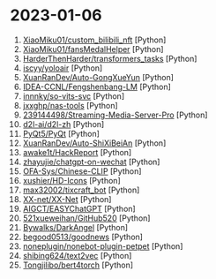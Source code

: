 # 2023-01-06

1. [XiaoMiku01/custom_bilibili_nft](https://github.com/XiaoMiku01/custom_bilibili_nft "自定义 B站 NFT 空间背景和头像") [Python]
2. [XiaoMiku01/fansMedalHelper](https://github.com/XiaoMiku01/fansMedalHelper "新版B站粉丝牌助手 全自动升级粉丝牌") [Python]
3. [HarderThenHarder/transformers_tasks](https://github.com/HarderThenHarder/transformers_tasks "NLP Algorithms with transformers lib. Supporting Text-Classification, Information-Extraction, Text-Matching, RLHF etc.") [Python]
4. [iscyy/yoloair](https://github.com/iscyy/yoloair "🔥🔥🔥YOLOv5, YOLOv6, YOLOv7, PPYOLOE, YOLOX, YOLOR, YOLOv4, YOLOv3, Transformer, Attention, TOOD and Improved-YOLOv5-YOLOv7... Support to improve backbone, neck, head, loss, IoU, NMS and other modules🚀") [Python]
5. [XuanRanDev/Auto-GongXueYun](https://github.com/XuanRanDev/Auto-GongXueYun "😴 蘑菇丁 & 工学云每日自动打卡、支持多用户、自定义地区与时间、免服务器部署。") [Python]
6. [IDEA-CCNL/Fengshenbang-LM](https://github.com/IDEA-CCNL/Fengshenbang-LM "Fengshenbang-LM(封神榜大模型)是IDEA研究院认知计算与自然语言研究中心主导的大模型开源体系，成为中文AIGC和认知智能的基础设施。") [Python]
7. [innnky/so-vits-svc](https://github.com/innnky/so-vits-svc "基于vits与softvc的歌声音色转换模型") [Python]
8. [jxxghp/nas-tools](https://github.com/jxxghp/nas-tools "NAS媒体库资源归集、整理自动化工具") [Python]
9. [239144498/Streaming-Media-Server-Pro](https://github.com/239144498/Streaming-Media-Server-Pro "这是一个强大的IPTV源后端服务，具有视频缓冲区功能，程序内置了很多独家频道，不够？你还可以自定义添加电视源；超多功能接口，还可以添加你的代理，并且适合任意平台，非常适合作为家庭影院的IPTV服务！可玩性超高，更多详情点击查看。") [Python]
10. [d2l-ai/d2l-zh](https://github.com/d2l-ai/d2l-zh "《动手学深度学习》：面向中文读者、能运行、可讨论。中英文版被60多个国家的400多所大学用于教学。") [Python]
11. [PyQt5/PyQt](https://github.com/PyQt5/PyQt "PyQt Examples（PyQt各种测试和例子） PyQt4 PyQt5") [Python]
12. [XuanRanDev/Auto-ShiXiBeiAn](https://github.com/XuanRanDev/Auto-ShiXiBeiAn "🎨实习备案（职校家园）自动打卡，支持多用户、自定义位置与时间、微信消息推送。") [Python]
13. [awake1t/HackReport](https://github.com/awake1t/HackReport "渗透测试报告/资料文档/渗透经验文档/安全书籍") [Python]
14. [zhayujie/chatgpt-on-wechat](https://github.com/zhayujie/chatgpt-on-wechat "使用ChatGPT搭建微信聊天机器人，基于OpenAI API和itchat实现。Wechat robot based on ChatGPT, which using OpenAI api and itchat library.") [Python]
15. [OFA-Sys/Chinese-CLIP](https://github.com/OFA-Sys/Chinese-CLIP "Chinese version of CLIP which achieves Chinese cross-modal retrieval and representation generation.") [Python]
16. [xushier/HD-Icons](https://github.com/xushier/HD-Icons "高清仪表盘图标（1024x1024 分辨率）") [Python]
17. [max32002/tixcraft_bot](https://github.com/max32002/tixcraft_bot "Max搶票機器人(maxbot) help you quickly buy your tickets") [Python]
18. [XX-net/XX-Net](https://github.com/XX-net/XX-Net "A proxy tool to bypass GFW.") [Python]
19. [AIGCT/EASYChatGPT](https://github.com/AIGCT/EASYChatGPT "This is an application project of 'chatgpt',only applicable to desktop environment.") [Python]
20. [521xueweihan/GitHub520](https://github.com/521xueweihan/GitHub520 "😘 让你“爱”上 GitHub，解决访问时图裂、加载慢的问题。（无需安装）") [Python]
21. [Bywalks/DarkAngel](https://github.com/Bywalks/DarkAngel "DarkAngel 是一款全自动白帽漏洞扫描器，从hackerone、bugcrowd资产监听到漏洞报告生成、企业微信通知。") [Python]
22. [begood0513/goodnews](https://github.com/begood0513/goodnews "") [Python]
23. [noneplugin/nonebot-plugin-petpet](https://github.com/noneplugin/nonebot-plugin-petpet "Nonebot2 插件，用于制作摸头等头像相关表情包") [Python]
24. [shibing624/text2vec](https://github.com/shibing624/text2vec "text2vec, text to vector. 文本向量表征工具，把文本转化为向量矩阵，实现了Word2Vec、RankBM25、Sentence-BERT、CoSENT等文本表征、文本相似度计算模型，开箱即用。") [Python]
25. [Tongjilibo/bert4torch](https://github.com/Tongjilibo/bert4torch "pytorch implement of transformers refer to bert4keras") [Python]
